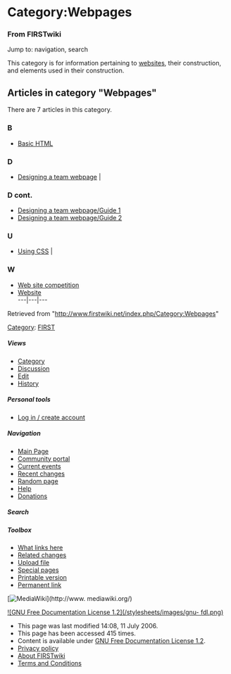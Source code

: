 # Category:Webpages

### From FIRSTwiki

Jump to: navigation, search

This category is for information pertaining to [websites](/index.php/Website
"Website" ), their construction, and elements used in their construction.

  

## Articles in category "Webpages"

There are 7 articles in this category.

### B

  * [Basic HTML](/index.php/Basic_HTML "Basic HTML" )

### D

  * [Designing a team webpage](/index.php/Designing_a_team_webpage "Designing a team webpage" )
|

### D cont.

  * [Designing a team webpage/Guide 1](/index.php/Designing_a_team_webpage/Guide_1 "Designing a team webpage/Guide 1" )
  * [Designing a team webpage/Guide 2](/index.php/Designing_a_team_webpage/Guide_2 "Designing a team webpage/Guide 2" )

### U

  * [Using CSS](/index.php/Using_CSS "Using CSS" )
|

### W

  * [Web site competition](/index.php/Web_site_competition "Web site competition" )
  * [Website](/index.php/Website "Website" )  
---|---|---  
  
Retrieved from "<http://www.firstwiki.net/index.php/Category:Webpages>"

[Category](/index.php?title=Special:Categories&article=Category%3AWebpages
"Special:Categories" ): [FIRST](/index.php/Category:FIRST "Category:FIRST" )

##### Views

  * [Category](/index.php/Category:Webpages)
  * [Discussion](/index.php?title=Category_talk:Webpages&action=edit)
  * [Edit](/index.php?title=Category:Webpages&action=edit)
  * [History](/index.php?title=Category:Webpages&action=history)

##### Personal tools

  * [Log in / create account](/index.php?title=Special:Userlogin&returnto=Category:Webpages)

[](/index.php/Main_Page "Main Page" )

##### Navigation

  * [Main Page](/index.php/Main_Page)
  * [Community portal](/index.php/FIRSTwiki:Community_portal)
  * [Current events](/index.php/Current_events)
  * [Recent changes](/index.php/Special:Recentchanges)
  * [Random page](/index.php/Special:Random)
  * [Help](/index.php/Help:Contents)
  * [Donations](/index.php/FIRSTwiki:Site_support)

##### Search



##### Toolbox

  * [What links here](/index.php/Special:Whatlinkshere/Category:Webpages)
  * [Related changes](/index.php/Special:Recentchangeslinked/Category:Webpages)
  * [Upload file](/index.php/Special:Upload)
  * [Special pages](/index.php/Special:Specialpages)
  * [Printable version](/index.php?title=Category:Webpages&printable=yes)
  * [Permanent link](/index.php?title=Category:Webpages&oldid=48718)

[![MediaWiki](/skins/common/images/poweredby_mediawiki_88x31.png)](http://www.
mediawiki.org/)

[![GNU Free Documentation License 1.2](/stylesheets/images/gnu-
fdl.png)](http://www.gnu.org/copyleft/fdl.html)

  * This page was last modified 14:08, 11 July 2006.
  * This page has been accessed 415 times.
  * Content is available under [GNU Free Documentation License 1.2](http://www.gnu.org/copyleft/fdl.html "http://www.gnu.org/copyleft/fdl.html" ).
  * [Privacy policy](/index.php/FIRSTwiki:Privacy_policy "FIRSTwiki:Privacy policy" )
  * [About FIRSTwiki](/index.php/FIRSTwiki:About "FIRSTwiki:About" )
  * [Terms and Conditions](/index.php/FIRSTwiki:Terms_and_conditions "FIRSTwiki:Terms and conditions" )

